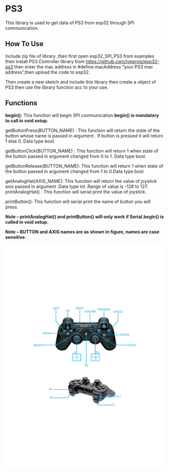 # **PS3**
This library is used to get data of PS3 from esp32 through SPI communication.

## **How To Use**

 Include zip file of library ,then first open esp32_SPI_PS3 from examples then install PS3 Controller library from https://github.com/jvpernis/esp32-ps3 then enter the mac address in #define macAddress “your PS3 mac address”,then upload the code to esp32.

Then create a new sketch and include this library then create a object of PS3 then use the library function acc to your use.
  
## **Functions** 

**begin():** This function will begin SPI communication.**begin() is mandatory to call in void setup.**

getButtonPress(BUTTON_NAME) : This function will return the state of the button whose name is passed in argument  . If button is pressed it will return 1 else 0. Data type bool.

getButtonClick(BUTTON_NAME) : This function will return 1 when state of the button passed in argument changed from 0 to 1. Data type bool.

getButtonRelease(BUTTON_NAME): This function will return 1 when state of the button passed in argument changed from 1 to 0.Data type bool.

getAnalogHat(AXIS_NAME):  This function will return the value of joystick axis passed in argument .Data type int .Range of value is -128 to 127. 
printAnalogHat() : This function will serial print the value of joystick.  

printButton(): This function will serial print the name of button you will press.

**Note – printAnalogHat() and printButton() will only  work if Serial.begin() is called in void setup.**

**Note – BUTTON and AXIS names are as shown in figure, names are case sensitive.**



<img src="ps3-page-001.jpg">

